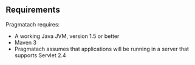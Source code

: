 Requirements
------------------------

Pragmatach requires:

* A working Java JVM, version 1.5 or better
* Maven 3
* Pragmatach assumes that applications will be running in a server that supports Servlet 2.4

